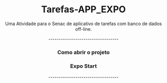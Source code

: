 <h1 align="center">Tarefas-APP_EXPO</h1>
<p align="center">Uma Atividade para o Senac de aplicativo de tarefas com banco de dados off-line.</p>

<p align="center">----------------------------------</p>

  <h3 align="center">Como abrir o projeto</h3>

  <h3 align="center">Expo Start</h3>

<p align="center">----------------------------------</p>
